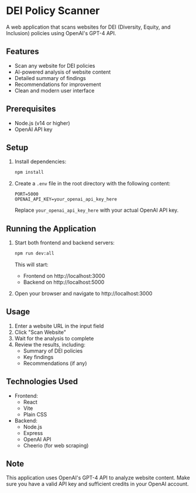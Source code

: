 # DEI Policy Scanner

A web application that scans websites for DEI (Diversity, Equity, and Inclusion) policies using OpenAI's GPT-4 API.

## Features

- Scan any website for DEI policies
- AI-powered analysis of website content
- Detailed summary of findings
- Recommendations for improvement
- Clean and modern user interface

## Prerequisites

- Node.js (v14 or higher)
- OpenAI API key

## Setup

1. Install dependencies:
   ```bash
   npm install
   ```

2. Create a `.env` file in the root directory with the following content:
   ```
   PORT=5000
   OPENAI_API_KEY=your_openai_api_key_here
   ```
   Replace `your_openai_api_key_here` with your actual OpenAI API key.

## Running the Application

1. Start both frontend and backend servers:
   ```bash
   npm run dev:all
   ```
   This will start:
   - Frontend on http://localhost:3000
   - Backend on http://localhost:5000

2. Open your browser and navigate to http://localhost:3000

## Usage

1. Enter a website URL in the input field
2. Click "Scan Website"
3. Wait for the analysis to complete
4. Review the results, including:
   - Summary of DEI policies
   - Key findings
   - Recommendations (if any)

## Technologies Used

- Frontend:
  - React
  - Vite
  - Plain CSS
- Backend:
  - Node.js
  - Express
  - OpenAI API
  - Cheerio (for web scraping)

## Note

This application uses OpenAI's GPT-4 API to analyze website content. Make sure you have a valid API key and sufficient credits in your OpenAI account.
